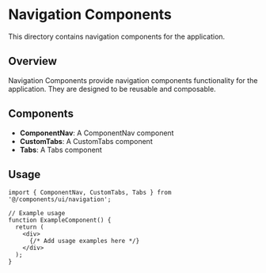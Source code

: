 # Navigation Components

This directory contains navigation components for the application.

## Overview

Navigation Components provide navigation components functionality for the application. They are designed to be reusable and composable.

## Components

- **ComponentNav**: A ComponentNav component
- **CustomTabs**: A CustomTabs component
- **Tabs**: A Tabs component

## Usage

```tsx
import { ComponentNav, CustomTabs, Tabs } from '@/components/ui/navigation';

// Example usage
function ExampleComponent() {
  return (
    <div>
      {/* Add usage examples here */}
    </div>
  );
}
```
